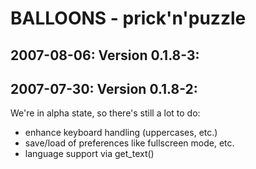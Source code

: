 # BALLOONS - prick'n'puzzle

## 2007-08-06: Version 0.1.8-3:

## 2007-07-30: Version 0.1.8-2:

We're in alpha state, so there's still a lot to do:

* enhance keyboard handling (uppercases, etc.)
* save/load of preferences like fullscreen mode, etc.
* language support via get_text()
